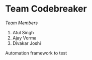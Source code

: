 # Team Codebreaker

*Team Members*
1. Atul Singh
2. Ajay Verma
3. Divakar Joshi 

Automation framework to test 

